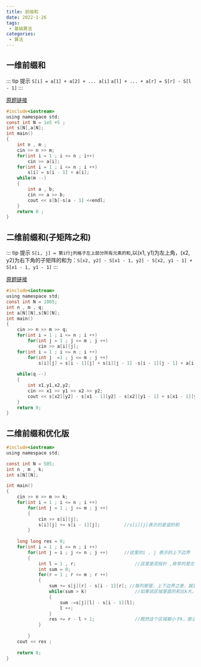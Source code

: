 ```yaml
---
title: 前缀和
date: 2022-1-26
tags:
 - 基础算法
categories: 
 - 算法
---
```


## 一维前缀和

::: tip 提示
`S[i] = a[1] + a[2] + ... a[i]`
`a[l] + ... + a[r] = S[r] - S[l - 1]`
:::

[原题链接](https://www.acwing.com/problem/content/797/)

```c
#include<iostream>
using namespace std;
const int N = 1e5 +5 ;
int s[N],a[N];
int main()
{
    int n , m ;
    cin >> n >> m;
    for(int i = 1 ; i <= n ; i++)
        cin >> a[i];
    for(int i = 1 ; i <= n ; i ++)
        s[i] = s[i - 1] + a[i]; 
    while(m --)
    {
        int a , b;
        cin >> a >> b;
        cout << s[b]-s[a - 1] <<endl;
    }
    return 0 ;
}
```

## 二维前缀和(子矩阵之和)

::: tip 提示
`S[i, j] = 第i行j列格子左上部分所有元素的和`,以(x1, y1)为左上角，(x2, y2)为右下角的子矩阵的和为：`S[x2, y2] - S[x1 - 1, y2] - S[x2, y1 - 1] + S[x1 - 1, y1 - 1]`
:::

[原题链接](https://www.acwing.com/problem/content/798/)

```c
#include<iostream>
using namespace std;
const int N = 1005;
int n , m , q;
int a[N][N],s[N][N];
int main()
{
    cin >> n >> m >> q;
    for(int i = 1 ; i <= n ; i ++)
        for(int j = 1 ; j <= m ; j ++)
            cin >> a[i][j];
    for(int i = 1 ; i <= n ; i ++)
        for(int j  =1 ; j <= m ; j ++)
            s[i][j] = s[i - 1][j] + s[i][j - 1] -s[i - 1][j - 1] + a[i][j];
            
    while(q --)
    {
        int x1,y1,x2,y2;
        cin >> x1 >> y1 >> x2 >> y2;
        cout << s[x2][y2] - s[x1 - 1][y2] - s[x2][y1 - 1] + s[x1 - 1][y1 - 1]<<endl;
    }
    return 0;
}
```

## 二维前缀和优化版

```c
#include<iostream>
using namespace std;

const int N = 505;
int n , m , k;
int s[N][N];

int main()
{
    cin >> n >> m >> k;
    for(int i = 1 ; i <= n ; i ++)
        for(int j = 1 ; j <= m ; j ++)
        {
            cin >> s[i][j];
            s[i][j] += s[i - 1][j];         //s[i][j]表示的是竖的和
        }    
            
    long long res = 0;        
    for(int i = 1 ; i <= n ; i ++)
        for(int j = i ; j <= n ; j ++)      //这里的i , j 表示的上下边界
        {   
            int l = 1 , r;                      //这里是双指针 ,枚举的是左右边界
            int sum = 0;
            for(r = 1 ; r <= m ; r ++)
            {
                sum += s[j][r] - s[i - 1][r]; //每列那里，上下边界之差，就是中间区域的和
                while(sum > k)                  //如果说区域里面的和比k大，那么依次缩小左边界（左边界右移）
                {
                    sum -=s[j][l] - s[i - 1][l];
                    l ++;
                }
                res += r - l + 1;               //既然这个区域都小于k，那么这个区域的区域是不是也一定小于k
            }
            
        }
    cout << res ;    
    
    return 0;
}
```
